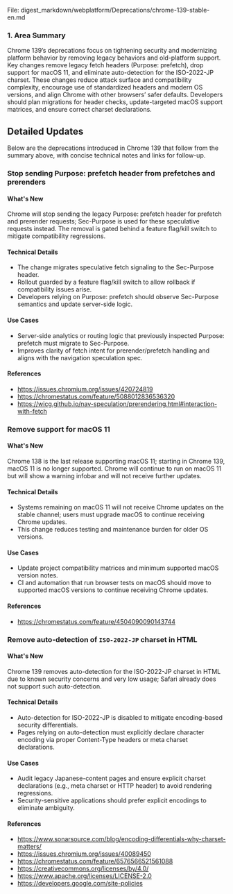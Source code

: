 File: digest_markdown/webplatform/Deprecations/chrome-139-stable-en.md

### 1. Area Summary

Chrome 139’s deprecations focus on tightening security and modernizing platform behavior by removing legacy behaviors and old-platform support. Key changes remove legacy fetch headers (Purpose: prefetch), drop support for macOS 11, and eliminate auto-detection for the ISO-2022-JP charset. These changes reduce attack surface and compatibility complexity, encourage use of standardized headers and modern OS versions, and align Chrome with other browsers’ safer defaults. Developers should plan migrations for header checks, update-targeted macOS support matrices, and ensure correct charset declarations.

## Detailed Updates

Below are the deprecations introduced in Chrome 139 that follow from the summary above, with concise technical notes and links for follow-up.

### Stop sending Purpose: prefetch header from prefetches and prerenders

#### What's New
Chrome will stop sending the legacy Purpose: prefetch header for prefetch and prerender requests; Sec-Purpose is used for these speculative requests instead. The removal is gated behind a feature flag/kill switch to mitigate compatibility regressions.

#### Technical Details
- The change migrates speculative fetch signaling to the Sec-Purpose header.
- Rollout guarded by a feature flag/kill switch to allow rollback if compatibility issues arise.
- Developers relying on Purpose: prefetch should observe Sec-Purpose semantics and update server-side logic.

#### Use Cases
- Server-side analytics or routing logic that previously inspected Purpose: prefetch must migrate to Sec-Purpose.
- Improves clarity of fetch intent for prerender/prefetch handling and aligns with the navigation speculation spec.

#### References
- https://issues.chromium.org/issues/420724819
- https://chromestatus.com/feature/5088012836536320
- https://wicg.github.io/nav-speculation/prerendering.html#interaction-with-fetch

### Remove support for macOS 11

#### What's New
Chrome 138 is the last release supporting macOS 11; starting in Chrome 139, macOS 11 is no longer supported. Chrome will continue to run on macOS 11 but will show a warning infobar and will not receive further updates.

#### Technical Details
- Systems remaining on macOS 11 will not receive Chrome updates on the stable channel; users must upgrade macOS to continue receiving Chrome updates.
- This change reduces testing and maintenance burden for older OS versions.

#### Use Cases
- Update project compatibility matrices and minimum supported macOS version notes.
- CI and automation that run browser tests on macOS should move to supported macOS versions to continue receiving Chrome updates.

#### References
- https://chromestatus.com/feature/4504090090143744

### Remove auto-detection of `ISO-2022-JP` charset in HTML

#### What's New
Chrome 139 removes auto-detection for the ISO-2022-JP charset in HTML due to known security concerns and very low usage; Safari already does not support such auto-detection.

#### Technical Details
- Auto-detection for ISO-2022-JP is disabled to mitigate encoding-based security differentials.
- Pages relying on auto-detection must explicitly declare character encoding via proper Content-Type headers or meta charset declarations.

#### Use Cases
- Audit legacy Japanese-content pages and ensure explicit charset declarations (e.g., meta charset or HTTP header) to avoid rendering regressions.
- Security-sensitive applications should prefer explicit encodings to eliminate ambiguity.

#### References
- https://www.sonarsource.com/blog/encoding-differentials-why-charset-matters/
- https://issues.chromium.org/issues/40089450
- https://chromestatus.com/feature/6576566521561088
- https://creativecommons.org/licenses/by/4.0/
- https://www.apache.org/licenses/LICENSE-2.0
- https://developers.google.com/site-policies